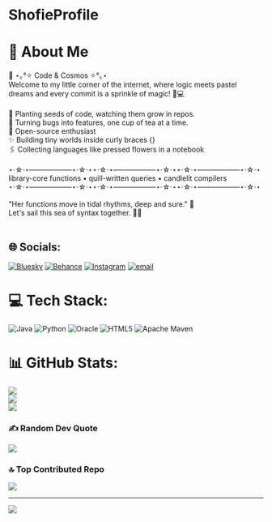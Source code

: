 # ShofieProfile
# 💫 About Me
🌙 ⋆｡°✧ Code & Cosmos ✧°｡⋆<br>Welcome to my little corner of the internet, where logic meets pastel dreams and every commit is a sprinkle of magic! 🌸💻<br><br>🌱 Planting seeds of code, watching them grow in repos.<br>🎀 Turning bugs into features, one cup of tea at a time.<br>🦋 Open-source enthusiast<br>✨ Building tiny worlds inside curly braces {}<br>🖇️ Collecting languages like pressed flowers in a notebook<br><br>⋆⋅☆⋅⋆――――――⋆⋅☆⋅⋆⋆⋅☆⋅⋆――――――⋆⋅☆⋅⋆⋆⋅☆⋅⋆――――――⋆⋅☆⋅⋆<br>library-core functions • quill-written queries • candlelit compilers<br>⋆⋅☆⋅⋆――――――⋆⋅☆⋅⋆⋆⋅☆⋅⋆――――――⋆⋅☆⋅⋆⋆⋅☆⋅⋆――――――⋆⋅☆⋅⋆<br><br>"Her functions move in tidal rhythms, deep and sure." 🌊<br>Let's sail this sea of syntax together. 💖✨<br><br>


## 🌐 Socials:
[![Bluesky](https://img.shields.io/badge/bluesky-0285FF?style=for-the-badge&logo=bluesky&logoColor=%23FFFFFF)](https://bsky.app/profile/Shofie070) [![Behance](https://img.shields.io/badge/Behance-1769ff?logo=behance&logoColor=white)](https://behance.net/ShofieArdhya) [![Instagram](https://img.shields.io/badge/Instagram-%23E4405F.svg?logo=Instagram&logoColor=white)](https://instagram.com/@Shofnotsoph) [![email](https://img.shields.io/badge/Email-D14836?logo=gmail&logoColor=white)](mailto:shofieardhya@gmail.com) 

# 💻 Tech Stack:
![Java](https://img.shields.io/badge/java-%23ED8B00.svg?style=for-the-badge&logo=openjdk&logoColor=white) ![Python](https://img.shields.io/badge/python-3670A0?style=for-the-badge&logo=python&logoColor=ffdd54) ![Oracle](https://img.shields.io/badge/Oracle-F80000?style=for-the-badge&logo=oracle&logoColor=white) ![HTML5](https://img.shields.io/badge/html5-%23E34F26.svg?style=for-the-badge&logo=html5&logoColor=white) ![Apache Maven](https://img.shields.io/badge/Apache%20Maven-C71A36?style=for-the-badge&logo=Apache%20Maven&logoColor=white)
# 📊 GitHub Stats:
![](https://github-readme-stats.vercel.app/api?username=Shofie070&theme=highcontrast&hide_border=false&include_all_commits=true&count_private=false)<br/>
![](https://nirzak-streak-stats.vercel.app/?user=Shofie070&theme=highcontrast&hide_border=false)<br/>
![](https://github-readme-stats.vercel.app/api/top-langs/?username=Shofie070&theme=highcontrast&hide_border=false&include_all_commits=true&count_private=false&layout=compact)

### ✍️ Random Dev Quote
![](https://quotes-github-readme.vercel.app/api?type=horizontal&theme=radical)

### 🔝 Top Contributed Repo
![](https://github-contributor-stats.vercel.app/api?username=Shofie070&limit=5&theme=dark&combine_all_yearly_contributions=true)

---
[![](https://visitcount.itsvg.in/api?id=Shofie070&icon=0&color=0)](https://visitcount.itsvg.in)

<!-- Proudly created with GPRM ( https://gprm.itsvg.in ) -->
